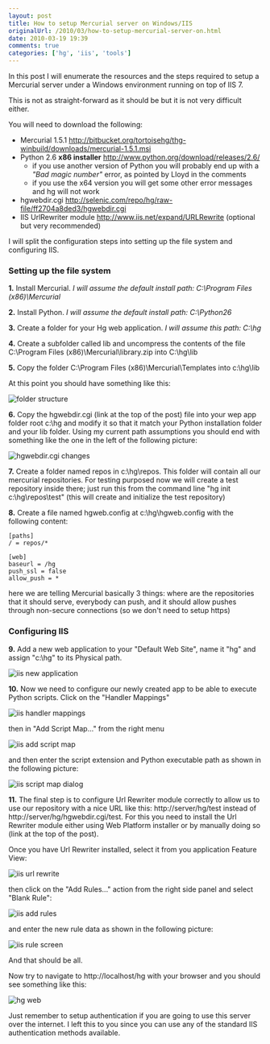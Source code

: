 ```yaml
---
layout: post
title: How to setup Mercurial server on Windows/IIS
originalUrl: /2010/03/how-to-setup-mercurial-server-on.html
date: 2010-03-19 19:39
comments: true
categories: ['hg', 'iis', 'tools']
---
```


In this post I will enumerate the resources and the steps required to setup a Mercurial server under a Windows environment running on top of IIS 7.

This is not as straight-forward as it should be but it is not very difficult either.

You will need to download the following:
	
* Mercurial 1.5.1 http://bitbucket.org/tortoisehg/thg-winbuild/downloads/mercurial-1.5.1.msi
* Python 2.6 **x86 installer** http://www.python.org/download/releases/2.6/
  * if you use another version of Python you will probably end up with a *"Bad magic number"* error, as pointed by Lloyd in the comments
  * if you use the x64 version you will get some other error messages and hg will not work
* hgwebdir.cgi http://selenic.com/repo/hg/raw-file/ff2704a8ded3/hgwebdir.cgi
* IIS UrlRewriter module http://www.iis.net/expand/URLRewrite (optional but very recommended)

I will split the configuration steps into setting up the file system and configuring IIS.

### Setting up the file system

**1.** Install Mercurial. *I will assume the default install path: C:\Program Files (x86)\Mercurial*

**2.** Install Python. *I will assume the default install path: C:\Python26*

**3.** Create a folder for your Hg web application. *I will assume this path: C:\hg*

**4.** Create a subfolder called lib and uncompress the contents of the file C:\Program Files (x86)\Mercurial\library.zip into C:\hg\lib

**5.** Copy the folder C:\Program Files (x86)\Mercurial\Templates into c:\hg\lib

At this point you should have something like this:

![folder structure](/assets/images/hgiis1.png)

**6.** Copy the hgwebdir.cgi (link at the top of the post) file into your wep app folder root c:\hg and modify it so that it match your Python installation folder and your lib folder. Using my current path assumptions you should end with something like the one in the left of the following picture:

![hgwebdir.cgi changes](/assets/images/hgiis2.png)

**7.** Create a folder named repos in c:\hg\repos. This folder will contain all our mercurial repositories. For testing purposed now we will create a test repository inside there; just run this from the command line "hg init c:\hg\repos\test" (this will create and initialize the test repository)

**8.** Create a file named hgweb.config at c:\hg\hgweb.config with the following content:
```
[paths]
/ = repos/*

[web]
baseurl = /hg
push_ssl = false
allow_push = *
```

here we are telling Mercurial basically 3 things: where are the repositories that it should serve, everybody can push, and it should allow pushes through non-secure connections (so we don't need to setup https)


### Configuring IIS
**9.** Add a new web application to your "Default Web Site", name it "hg" and assign "c:\hg" to its Physical path.

![iis new application](/assets/images/hgiis3.png)

**10.** Now we need to configure our newly created app to be able to execute Python scripts. Click on the "Handler Mappings"

![iis handler mappings](/assets/images/hgiis4.png)

then in "Add Script Map..." from the right menu

![iis add script map](/assets/images/hgiis5.png)

and then enter the script extension and Python executable path as shown in the following picture:

![iis script map dialog](/assets/images/hgiis6.png)

**11.** The final step is to configure Url Rewriter module correctly to allow us to use our repository with a nice URL like this: http://server/hg/test instead of http://server/hg/hgwebdir.cgi/test. For this you need to install the Url Rewriter module either using Web Platform installer or by manually doing so (link at the top of the post).

Once you have Url Rewriter installed, select it from you application Feature View:

![iis url rewrite](/assets/images/hgiis7.png)

then click on the "Add Rules..." action from the right side panel and select "Blank Rule":

![iis add rules](/assets/images/hgiis8.png)

and enter the new rule data as shown in the following picture:

![iis rule screen](/assets/images/hgiis9.png)


And that should be all.

Now try to navigate to http://localhost/hg with your browser and you should see something like this:

![hg web](/assets/images/hgiis10.png)

Just remember to setup authentication if you are going to use this server over the internet. I left this to you since you can use any of the standard IIS authentication methods available.
